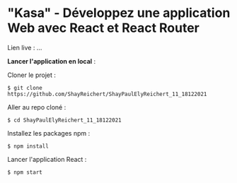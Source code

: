 # "Kasa" - Développez une application Web avec React et React Router

Lien live : ...


**Lancer l'application en local** :

Cloner le projet :
```
$ git clone https://github.com/ShayReichert/ShayPaulElyReichert_11_18122021
```

Aller au repo cloné :
```
$ cd ShayPaulElyReichert_11_18122021
```

Installez les packages npm :
```
$ npm install
```

Lancer l'application React :
```
$ npm start
```
